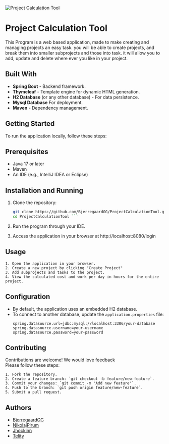 

![Project Calculation Tool](https://static1.makeuseofimages.com/wordpress/wp-content/uploads/2023/08/using-thymeleaf-in-spring-boot-2.jpg)
# Project Calculation Tool

This Program is a web based application, made to make creating and managing projects an easy task. 
you will be able to create projects, and break them into smaller subprojects and those into task. it will allow you to add, update and delete where ever you like in your project. 

## Built With
- **Spring Boot** - Backend framework.
- **Thymeleaf** - Template engine for dynamic HTML generation.
- **H2 Database** (or any other database) - For data persistence.
- **Mysql Database** For deployment.
- **Maven** - Dependency management.

## Getting Started

To run the application locally, follow these steps:

## Prerequisites
- Java 17 or later
- Maven
- An IDE (e.g., IntelliJ IDEA or Eclipse)

## Installation and Running
1. Clone the repository:
   ```bash
   git clone https://github.com/BjerregaardGG/ProjectCalculationTool.git
   cd ProjectCalculationTool ```

2. Run the program through your IDE.

3. Access the application in your browser at http://localhost:8080/login

## Usage
    1. Open the application in your browser.
    2. Create a new project by clicking "Create Project" 
    3. Add subprojects and tasks to the project.
    4. View the calculated cost and work per day in hours for the entire project.

## Configuration
- By default, the application uses an embedded H2 database.
- To connect to another database, update the `application.properties` file:
  ```properties
  spring.datasource.url=jdbc:mysql://localhost:3306/your-database
  spring.datasource.username=your-username
  spring.datasource.password=your-password

## Contributing
Contributions are welcome! We would love feedback \
Please follow these steps:

    1. Fork the repository.
    2. Create a feature branch: `git checkout -b feature/new-feature`.
    3. Commit your changes: `git commit -m "Add new feature"`.
    4. Push to the branch: `git push origin feature/new-feature`.
    5. Submit a pull request.

## Authors 

 * [BjerregaardGG](https://github.com/BjerregaardGG)
 * [NikolajPirum](https://github.com/NikolajPirum)
 * [Jhockinn](https://github.com/Jhockinn)
 * [Telity](https://github.com/Telity)
